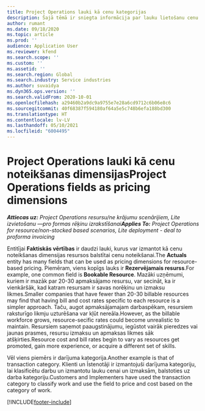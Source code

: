```yaml
---
title: Project Operations lauki kā cenu kategorijas
description: Šajā tēmā ir sniegta informācija par lauku lietošanu cenu noteikšanas dimensijām risinājumā Dynamics 365 Project Operations.
author: rumant
ms.date: 09/18/2020
ms.topic: article
ms.prod: ''
audience: Application User
ms.reviewer: kfend
ms.search.scope: ''
ms.custom: ''
ms.assetid: ''
ms.search.region: Global
ms.search.industry: Service industries
ms.author: suvaidya
ms.dyn365.ops.version: ''
ms.search.validFrom: 2020-10-01
ms.openlocfilehash: a29460b2a9dc9a9755e7e28a6cd9712c6b06e8c6
ms.sourcegitcommit: 40f68387f594180af64a5e5c748b6efa188bd300
ms.translationtype: HT
ms.contentlocale: lv-LV
ms.lasthandoff: 05/10/2021
ms.locfileid: "6004495"
---
```

# <a name="project-operations-fields-as-pricing-dimensions"></a><span data-ttu-id="4c4c1-103">Project Operations lauki kā cenu noteikšanas dimensijas</span><span class="sxs-lookup"><span data-stu-id="4c4c1-103">Project Operations fields as pricing dimensions</span></span>

<span data-ttu-id="4c4c1-104">_**Attiecas uz:** Project Operations resursu/ne krājumu scenārijiem, Lite izvietošanu —pro formas rēķinu izrakstīšanai_</span><span class="sxs-lookup"><span data-stu-id="4c4c1-104">_**Applies To:** Project Operations for resource/non-stocked based scenarios, Lite deployment - deal to proforma invoicing_</span></span>

<span data-ttu-id="4c4c1-105">Entitījai **Faktiskās vērtības** ir daudzi lauki, kurus var izmantot kā cenu noteikšanas dimensijas resursos balstītai cenu noteikšanai.</span><span class="sxs-lookup"><span data-stu-id="4c4c1-105">The **Actuals** entity has many fields that can be used as pricing dimensions for resource-based pricing.</span></span> <span data-ttu-id="4c4c1-106">Piemēram, viens kopīgs lauks ir **Rezervējamais resurss**.</span><span class="sxs-lookup"><span data-stu-id="4c4c1-106">For example, one common field is **Bookable Resource**.</span></span> <span data-ttu-id="4c4c1-107">Mazāki uzņēmumi, kuriem ir mazāk par 20-30 apmaksājamo resursu, var secināt, ka ir vienkāršāk, kad katram resursam ir savas norēķinu un izmaksu likmes.</span><span class="sxs-lookup"><span data-stu-id="4c4c1-107">Smaller companies that have fewer than 20-30 billable resources may find that having bill and cost rates specific to each resource is a simpler approach.</span></span> <span data-ttu-id="4c4c1-108">Taču, augot apmaksājamajam darbaspēkam, resursiem raksturīgo likmju uzturēšana var kļūt nereāla.</span><span class="sxs-lookup"><span data-stu-id="4c4c1-108">However, as the billable workforce grows, resource-secific rates could become unrealistic to maintain.</span></span> <span data-ttu-id="4c4c1-109">Resursiem saņemot paaugstinājumu, iegūstot vairāk pieredzes vai jaunas prasmes, resursu izmaksu un apmaksas likmes sāk atšķirties.</span><span class="sxs-lookup"><span data-stu-id="4c4c1-109">Resource cost and bill rates begin to vary as resources get promoted, gain more experience, or acquire a different set of skills.</span></span> 

<span data-ttu-id="4c4c1-110">Vēl viens piemērs ir darījuma kategorija.</span><span class="sxs-lookup"><span data-stu-id="4c4c1-110">Another example is that of transaction category.</span></span> <span data-ttu-id="4c4c1-111">Klienti un Īstenotāji ir izmantojuši darījuma kategoriju, lai klasificētu darbu un izmantotu lauku cenai un izmaksām, balstoties uz darba kategoriju.</span><span class="sxs-lookup"><span data-stu-id="4c4c1-111">Customers and Implementers have used the transaction category to classify work and use the field to price and cost based on the category of work.</span></span>


[!INCLUDE[footer-include](../includes/footer-banner.md)]